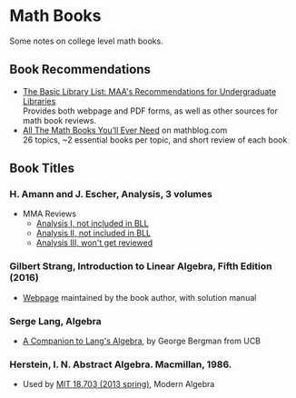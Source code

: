 # Math Books
Some notes on college level math books.

## Book Recommendations

* [The Basic Library List: MAA's Recommendations for Undergraduate Libraries](https://www.maa.org/press/maa-reviews/the-basic-library-list-maas-recommendations-for-undergraduate-libraries)<BR>
  Provides both webpage and PDF forms, as well as other sources for math book reviews.
* [All The Math Books You’ll Ever Need](https://mathblog.com/mathematics-books/) on mathblog.<span></span>com<BR>
  26 topics, ~2 essential books per topic, and short review of each book

## Book Titles

### H. Amann and J. Escher, Analysis, 3 volumes

* MMA Reviews
  * [Analysis I, not included in BLL](https://www.maa.org/press/maa-reviews/analysis-i-0)
  * [Analysis II, not included in BLL](https://www.maa.org/press/maa-reviews/analysis-ii)
  * [Analysis III, won't get reviewed](https://www.maa.org/press/maa-reviews/analysis-iii)

### Gilbert Strang, Introduction to Linear Algebra, Fifth Edition (2016)

* [Webpage](http://math.mit.edu/~gs/linearalgebra/) maintained by the book author, with solution manual

### Serge Lang, Algebra
 * [A Companion to Lang's Algebra](https://math.berkeley.edu/~gbergman/.C.to.L/), by George Bergman from UCB

### Herstein, I. N. Abstract Algebra. Macmillan, 1986.

* Used by [MIT 18.703 (2013 spring)](https://ocw.mit.edu/courses/mathematics/18-703-modern-algebra-spring-2013/), Modern Algebra